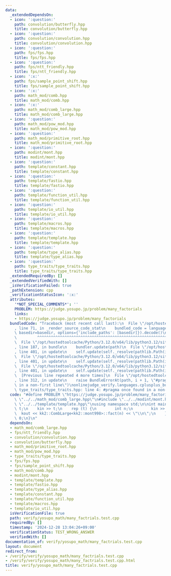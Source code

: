 ```yaml
---
data:
  _extendedDependsOn:
  - icon: ':question:'
    path: convolution/butterfly.hpp
    title: convolution/butterfly.hpp
  - icon: ':question:'
    path: convolution/convolution.hpp
    title: convolution/convolution.hpp
  - icon: ':question:'
    path: fps/fps.hpp
    title: fps/fps.hpp
  - icon: ':question:'
    path: fps/ntt_friendly.hpp
    title: fps/ntt_friendly.hpp
  - icon: ':x:'
    path: fps/sample_point_shift.hpp
    title: fps/sample_point_shift.hpp
  - icon: ':x:'
    path: math_mod/comb.hpp
    title: math_mod/comb.hpp
  - icon: ':x:'
    path: math_mod/comb_large.hpp
    title: math_mod/comb_large.hpp
  - icon: ':question:'
    path: math_mod/pow_mod.hpp
    title: math_mod/pow_mod.hpp
  - icon: ':question:'
    path: math_mod/primitive_root.hpp
    title: math_mod/primitive_root.hpp
  - icon: ':question:'
    path: modint/mont.hpp
    title: modint/mont.hpp
  - icon: ':question:'
    path: template/constant.hpp
    title: template/constant.hpp
  - icon: ':question:'
    path: template/fastio.hpp
    title: template/fastio.hpp
  - icon: ':question:'
    path: template/function_util.hpp
    title: template/function_util.hpp
  - icon: ':question:'
    path: template/io_util.hpp
    title: template/io_util.hpp
  - icon: ':question:'
    path: template/macros.hpp
    title: template/macros.hpp
  - icon: ':question:'
    path: template/template.hpp
    title: template/template.hpp
  - icon: ':question:'
    path: template/type_alias.hpp
    title: template/type_alias.hpp
  - icon: ':question:'
    path: type_traits/type_traits.hpp
    title: type_traits/type_traits.hpp
  _extendedRequiredBy: []
  _extendedVerifiedWith: []
  _isVerificationFailed: true
  _pathExtension: cpp
  _verificationStatusIcon: ':x:'
  attributes:
    '*NOT_SPECIAL_COMMENTS*': ''
    PROBLEM: https://judge.yosupo.jp/problem/many_factorials
    links:
    - https://judge.yosupo.jp/problem/many_factorials
  bundledCode: "Traceback (most recent call last):\n  File \"/opt/hostedtoolcache/Python/3.12.0/x64/lib/python3.12/site-packages/onlinejudge_verify/documentation/build.py\"\
    , line 71, in _render_source_code_stat\n    bundled_code = language.bundle(stat.path,\
    \ basedir=basedir, options={'include_paths': [basedir]}).decode()\n          \
    \         ^^^^^^^^^^^^^^^^^^^^^^^^^^^^^^^^^^^^^^^^^^^^^^^^^^^^^^^^^^^^^^^^^^^^^^^^^^^^^^^^^\n\
    \  File \"/opt/hostedtoolcache/Python/3.12.0/x64/lib/python3.12/site-packages/onlinejudge_verify/languages/cplusplus.py\"\
    , line 187, in bundle\n    bundler.update(path)\n  File \"/opt/hostedtoolcache/Python/3.12.0/x64/lib/python3.12/site-packages/onlinejudge_verify/languages/cplusplus_bundle.py\"\
    , line 401, in update\n    self.update(self._resolve(pathlib.Path(included), included_from=path))\n\
    \  File \"/opt/hostedtoolcache/Python/3.12.0/x64/lib/python3.12/site-packages/onlinejudge_verify/languages/cplusplus_bundle.py\"\
    , line 401, in update\n    self.update(self._resolve(pathlib.Path(included), included_from=path))\n\
    \  File \"/opt/hostedtoolcache/Python/3.12.0/x64/lib/python3.12/site-packages/onlinejudge_verify/languages/cplusplus_bundle.py\"\
    , line 401, in update\n    self.update(self._resolve(pathlib.Path(included), included_from=path))\n\
    \  [Previous line repeated 4 more times]\n  File \"/opt/hostedtoolcache/Python/3.12.0/x64/lib/python3.12/site-packages/onlinejudge_verify/languages/cplusplus_bundle.py\"\
    , line 312, in update\n    raise BundleErrorAt(path, i + 1, \"#pragma once found\
    \ in a non-first line\")\nonlinejudge_verify.languages.cplusplus_bundle.BundleErrorAt:\
    \ type_traits/type_traits.hpp: line 4: #pragma once found in a non-first line\n"
  code: "#define PROBLEM \"https://judge.yosupo.jp/problem/many_factorials\"\n\n#include\
    \ \"../../math_mod/comb_large.hpp\"\n#include \"../../modint/mont.hpp\"\n#include\
    \ \"../../template/template.hpp\"\nusing namespace std;\n\nint main() {\n    int\
    \ t;\n    kin >> t;\n    rep (t) {\n        int n;\n        kin >> n;\n      \
    \  kout << kk2::CombLarge<kk2::mont998>::fact(n) << \"\\n\";\n    }\n\n    return\
    \ 0;\n}\n"
  dependsOn:
  - math_mod/comb_large.hpp
  - fps/ntt_friendly.hpp
  - convolution/convolution.hpp
  - convolution/butterfly.hpp
  - math_mod/primitive_root.hpp
  - math_mod/pow_mod.hpp
  - type_traits/type_traits.hpp
  - fps/fps.hpp
  - fps/sample_point_shift.hpp
  - math_mod/comb.hpp
  - modint/mont.hpp
  - template/template.hpp
  - template/fastio.hpp
  - template/type_alias.hpp
  - template/constant.hpp
  - template/function_util.hpp
  - template/macros.hpp
  - template/io_util.hpp
  isVerificationFile: true
  path: verify/yosupo_math/many_factrials.test.cpp
  requiredBy: []
  timestamp: '2024-12-28 13:04:26+09:00'
  verificationStatus: TEST_WRONG_ANSWER
  verifiedWith: []
documentation_of: verify/yosupo_math/many_factrials.test.cpp
layout: document
redirect_from:
- /verify/verify/yosupo_math/many_factrials.test.cpp
- /verify/verify/yosupo_math/many_factrials.test.cpp.html
title: verify/yosupo_math/many_factrials.test.cpp
---
```

